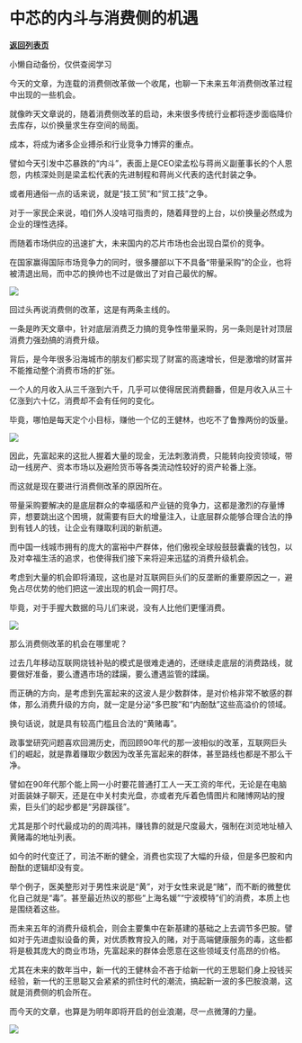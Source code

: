 # 中芯的内斗与消费侧的机遇

[**返回列表页**](/gzh/政事堂2019)

小懒自动备份，仅供查阅学习

今天的文章，为连载的消费侧改革做一个收尾，也聊一下未来五年消费侧改革过程中出现的一些机会。

  

就像昨天文章说的，随着消费侧改革的启动，未来很多传统行业都将逐步面临降价去库存，以价换量求生存空间的局面。  

  

成本，将成为诸多企业搏杀和行业竞争力博弈的重点。

  

譬如今天引发中芯暴跌的“内斗”，表面上是CEO梁孟松与蒋尚义副董事长的个人恩怨，内核深处则是梁孟松代表的先进制程和蒋尚义代表的迭代封装之争。

  

或者用通俗一点的话来说，就是“技工贸”和“贸工技”之争。  

  

对于一家民企来说，咱们外人没啥可指责的，随着拜登的上台，以价换量必然成为企业的理性选择。

  

而随着市场供应的迅速扩大，未来国内的芯片市场也会出现白菜价的竞争。

  

在国家赢得国际市场竞争力的同时，很多腰部以下不具备“带量采购”的企业，也将被清退出局，而中芯的换帅也不过是做出了对自己最优的解。

  

![](https://mmbiz.qpic.cn/mmbiz_png/rxhS23yu8cMamCWT9GHthkZkubjLR29kBZZdlmPnPiaH7z495LEvKzMNWXDBcxib26E0xhHibAGbKWGuJPia91zQFQ/640?wx_fmt=png)

  

回过头再说消费侧的改革，这是有两条主线的。

  

一条是昨天文章中，针对底层消费乏力搞的竞争性带量采购，另一条则是针对顶层消费力强劲搞的消费升级。  

  

背后，是今年很多沿海城市的朋友们都实现了财富的高速增长，但是激增的财富并不能推动整个消费市场的扩张。

  

一个人的月收入从三千涨到六千，几乎可以使得居民消费翻番，但是月收入从三十亿涨到六十亿，消费却不会有任何的变化。  

  

毕竟，哪怕是每天定个小目标，赚他一个亿的王健林，也吃不了鲁豫两份的饭量。  

  

![](https://mmbiz.qpic.cn/mmbiz_jpg/rxhS23yu8cMamCWT9GHthkZkubjLR29kISqFr2fHMjFFV27M0NhuW48vOntDB9bzXKsVNEFaFe5sPugKJUK9sQ/640?wx_fmt=jpeg)

  

因此，先富起来的这批人握着大量的现金，无法刺激消费，只能转向投资领域，带动一线房产、资本市场以及避险货币等各类流动性较好的资产轮番上涨。

  

而这就是现在要进行消费侧改革的原因所在。  

  

带量采购要解决的是底层群众的幸福感和产业链的竞争力，这都是激烈的存量博弈，想要跳出这个困境，就需要有巨大的增量注入，让底层群众能够合理合法的挣到有钱人的钱，让企业有赚取利润的新航道。  

  

而中国一线城市拥有的庞大的富裕中产群体，他们傲视全球般鼓鼓囊囊的钱包，以及对幸福生活的追求，也使得我们接下来将迎来迅猛的消费升级机会。  

  

考虑到大量的机会即将涌现，这也是对互联网巨头们的反垄断的重要原因之一，避免占尽优势的他们把这一波出现的机会一网打尽。

  

毕竟，对于手握大数据的马儿们来说，没有人比他们更懂消费。  

  

![](https://mmbiz.qpic.cn/mmbiz_jpg/rxhS23yu8cMamCWT9GHthkZkubjLR29kYNBk9OmTGhj4XbroJ33z9icIiak8XwBXSXudkxklPBRNFA0eMRBporDw/640?wx_fmt=jpeg)

  

那么消费侧改革的机会在哪里呢？  

  

过去几年移动互联网烧钱补贴的模式是很难走通的，还继续走底层的消费路线，就要做好准备，要么遭遇市场的蹂躏，要么遭遇监管的蹂躏。  

  

而正确的方向，是考虑到先富起来的这波人是少数群体，是对价格非常不敏感的群体，那么消费升级的方向，就一定是分泌“多巴胺”和“内酚酞”这些高溢价的领域。  

  

换句话说，就是具有较高门槛且合法的“黄赌毒”。  

  

政事堂研究问题喜欢回溯历史，而回顾90年代的那一波相似的改革，互联网巨头们的崛起，就是靠着赚取少数因为改革先富起来的群体，甚至路线也都是不那么干净。

  

譬如在90年代那个能上网一小时要花普通打工人一天工资的年代，无论是在电脑对面装妹子聊天，还是在中关村卖光盘，亦或者充斥着色情图片和赌博网站的搜索，巨头们的起步都是“另辟蹊径”。

  

尤其是那个时代最成功的的周鸿祎，赚钱靠的就是尺度最大，强制在浏览地址植入黄赌毒的地址列表。

  

如今的时代变迁了，司法不断的健全，消费也实现了大幅的升级，但是多巴胺和内酚酞的逻辑却没有变。

  

举个例子，医美整形对于男性来说是“黄”，对于女性来说是“赌”，而不断的微整优化自己就是“毒”。甚至最近热议的那些“上海名媛”“宁波模特”们的消费，本质上也是围绕着这些。

  

而未来五年的消费升级机会，则会主要集中在新基建的基础之上去调节多巴胺。譬如对于先进虚拟设备的黄，对优质教育投入的赌，对于高端健康服务的毒，这些都将是极其庞大的商业市场，先富起来的群体会愿意在这些领域支付高昂的价格。

  

尤其在未来的数年当中，新一代的王健林会不吝于给新一代的王思聪们身上投钱买经验，新一代的王思聪又会紧紧的抓住时代的潮流，搞起新一波的多巴胺浪潮，这就是消费侧的机会所在。  

  

而今天的文章，也算是为明年即将开启的创业浪潮，尽一点微薄的力量。  

  

![](https://mmbiz.qpic.cn/mmbiz_jpg/rxhS23yu8cPp0iaKAfe0ZsWfgGcY72o9Nror8TicrtnlDsqzY7y4Kum4fM3X0FMEGlbvm9HvZUiaETSnLt4DHNLbQ/640?wx_fmt=jpeg)

